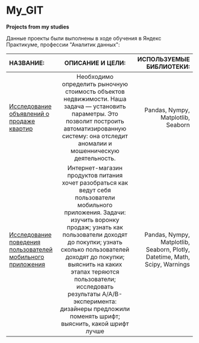 
# My_GIT
__Projects from my studies__

Данные проекты были выполнены в ходе обучения в Яндекс Практикуме, профессии "Аналитик данных":

| НАЗВАНИЕ:             | ОПИСАНИЕ И ЦЕЛИ:                  | ИСПОЛЬЗУЕМЫЕ БИБЛИОТЕКИ:                     |
| :-------------------- | :---------------------: |---------------------------:|
| [Исследование объявлений о продаже квартир](https://github.com/Olyvin/My_GIT/blob/My_GIT/Недвижимость/Real_estate_git.ipynb) |Необходимо определить рыночную стоимость объектов недвижимости. Наша задача — установить параметры. Это позволит построить автоматизированную систему: она отследит аномалии и мошенническую деятельность. | Pandas, Nympy, Matplotlib, Seaborn |
| [Исследование поведения пользователей мобильного приложения](https://github.com/Olyvin/My_GIT/blob/My_GIT/Недвижимость/Real_estate_git.ipynb) |Интернет-магазин продуктов питания хочет разобраться как ведут себя пользователи мобильного приложения. Задачи: изучить воронку продаж; узнать как пользователи доходят до покупки; узнать сколько пользователей доходят до покупки; выяснить на каких этапах теряются пользователи; исследовать результаты А/А/В-эксперимента: дизайнеры предложили поменять шрифт; выяснить, какой шрифт лучше| Pandas, Nympy, Matplotlib, Seaborn, Plotly, Datetime, Math, Scipy, Warnings |
